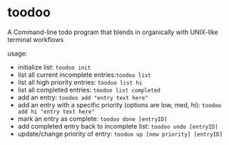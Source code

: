 # toodoo

A Command-line todo program that blends in organically with UNIX-like terminal workflows

usage:

- initialize list: `toodoo init` 
- list all current incomplete entries:`toodoo list`
- list all high priority entries: `toodoo list hi`
- list all completed entries: `toodoo list completed`
- add an entry: `toodoo add "entry text here"`
- add an entry with a specific priority (options are low, med, hi): `toodoo add hi "entry text here"`
- mark an entry as complete: `toodoo done [entryID]`
- add completed entry back to incomplete list: `toodoo undo [entryID]`
- update/change priority of entry: `toodoo up [new priority] [entryID]`
